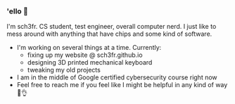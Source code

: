 ### 'ello 🫡
I'm sch3fr. CS student, test engineer, overall computer nerd. I just like to mess around with anything that have chips and some kind of software.

- I'm working on several things at a time. Currently:
    - fixing up my website @ sch3fr.github.io
    - designing 3D printed mechanical keyboard
    - tweaking my old projects
- I am in the middle of Google certified cybersecurity course right now
- Feel free to reach me if you feel like I might be helpful in any kind of way 🤠👌

<!--
**sch3fr/sch3fr** is a ✨ _special_ ✨ repository because its `README.md` (this file) appears on your GitHub profile.

Here are some ideas to get you started:

- 🔭 I’m currently working on ...
- 🌱 I’m currently learning ...
- 👯 I’m looking to collaborate on ...
- 🤔 I’m looking for help with ...
- 💬 Ask me about ...
- 📫 How to reach me: ...
- 😄 Pronouns: ... Let it happen by tame Impala
- ⚡ Fun fact: ...
-->
